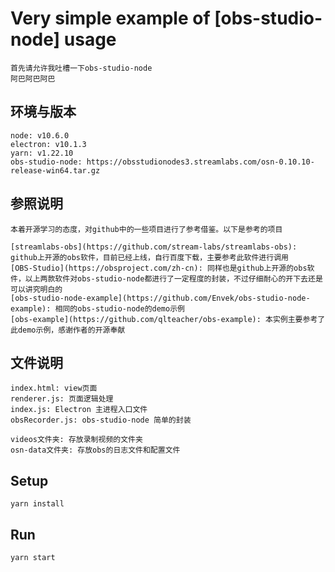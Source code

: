 
# Very simple example of [obs-studio-node] usage
```
首先请允许我吐槽一下obs-studio-node 
阿巴阿巴阿巴 
```

## 环境与版本
```
node: v10.6.0
electron: v10.1.3
yarn: v1.22.10
obs-studio-node: https://obsstudionodes3.streamlabs.com/osn-0.10.10-release-win64.tar.gz
```

## 参照说明
```
本着开源学习的态度，对github中的一些项目进行了参考借鉴。以下是参考的项目

[streamlabs-obs](https://github.com/stream-labs/streamlabs-obs): github上开源的obs软件，目前已经上线，自行百度下载，主要参考此软件进行调用
[OBS-Studio](https://obsproject.com/zh-cn): 同样也是github上开源的obs软件，以上两款软件对obs-studio-node都进行了一定程度的封装，不过仔细耐心的开下去还是可以讲究明白的
[obs-studio-node-example](https://github.com/Envek/obs-studio-node-example): 相同的obs-studio-node的demo示例
[obs-example](https://github.com/qlteacher/obs-example): 本实例主要参考了此demo示例，感谢作者的开源奉献
```

## 文件说明
```
index.html: view页面
renderer.js: 页面逻辑处理
index.js: Electron 主进程入口文件
obsRecorder.js: obs-studio-node 简单的封装

videos文件夹: 存放录制视频的文件夹
osn-data文件夹: 存放obs的日志文件和配置文件
```

## Setup

```
yarn install
```

## Run

```
yarn start
```

